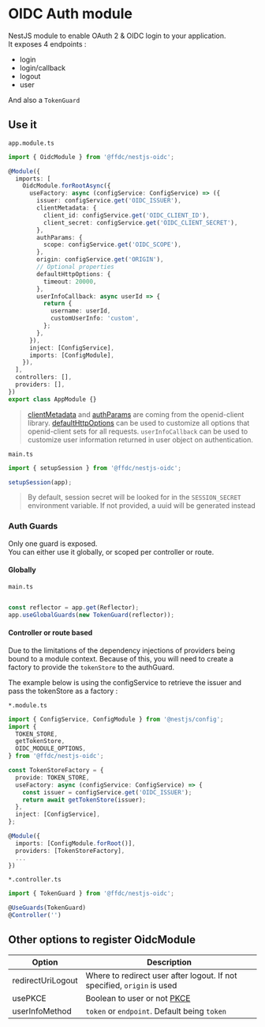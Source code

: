 # OIDC Auth module

NestJS module to enable OAuth 2 & OIDC login to your application.\
It exposes 4 endpoints :

- login
- login/callback
- logout
- user

And also a `TokenGuard`

## Use it

`app.module.ts`

```typescript
import { OidcModule } from '@ffdc/nestjs-oidc';

@Module({
  imports: [
    OidcModule.forRootAsync({
      useFactory: async (configService: ConfigService) => ({
        issuer: configService.get('OIDC_ISSUER'),
        clientMetadata: {
          client_id: configService.get('OIDC_CLIENT_ID'),
          client_secret: configService.get('OIDC_CLIENT_SECRET'),
        },
        authParams: {
          scope: configService.get('OIDC_SCOPE'),
        },
        origin: configService.get('ORIGIN'),
        // Optional properties
        defaultHttpOptions: {
          timeout: 20000,
        },
        userInfoCallback: async userId => {
          return {
            username: userId,
            customUserInfo: 'custom',
          };
        },
      }),
      inject: [ConfigService],
      imports: [ConfigModule],
    }),
  ],
  controllers: [],
  providers: [],
})
export class AppModule {}
```

> [clientMetadata](https://github.com/panva/node-openid-client/blob/master/docs/README.md#new-clientmetadata-jwks-options) and [authParams](https://github.com/panva/node-openid-client/blob/master/docs/README.md#clientauthorizationurlparameters) are coming from the openid-client library.
> [defaultHttpOptions](https://github.com/panva/node-openid-client/blob/master/docs/README.md#customizing-http-requests) can be used to customize all options that openid-client sets for all requests.
> `userInfoCallback` can be used to customize user information returned in user object on authentication.

`main.ts`

```typescript
import { setupSession } from '@ffdc/nestjs-oidc';

setupSession(app);
```

> By default, session secret will be looked for in the `SESSION_SECRET` environment variable. If not provided, a uuid will be generated instead

### Auth Guards

Only one guard is exposed. \
You can either use it globally, or scoped per controller or route.

#### Globally

`main.ts`

```typescript

const reflector = app.get(Reflector);
app.useGlobalGuards(new TokenGuard(reflector));
```

#### Controller or route based

Due to the limitations of the dependency injections of providers being bound to a module context.
Because of this, you will need to create a factory to provide the `tokenStore` to the authGuard.

The example below is using the configService to retrieve the issuer and pass the tokenStore as a factory :

`*.module.ts`

```typescript
import { ConfigService, ConfigModule } from '@nestjs/config';
import {
  TOKEN_STORE,
  getTokenStore,
  OIDC_MODULE_OPTIONS,
} from '@ffdc/nestjs-oidc';

const TokenStoreFactory = {
  provide: TOKEN_STORE,
  useFactory: async (configService: ConfigService) => {
    const issuer = configService.get('OIDC_ISSUER');
    return await getTokenStore(issuer);
  },
  inject: [ConfigService],
};

@Module({
  imports: [ConfigModule.forRoot()],
  providers: [TokenStoreFactory],
  ...
})
```

`*.controller.ts`

```typescript
import { TokenGuard } from '@ffdc/nestjs-oidc';

@UseGuards(TokenGuard)
@Controller('')
```

## Other options to register OidcModule

| Option            | Description                                                             |
| ----------------- | ----------------------------------------------------------------------- |
| redirectUriLogout | Where to redirect user after logout. If not specified, `origin` is used |
| usePKCE           | Boolean to user or not [PKCE](https://oauth.net/2/pkce/)                |
| userInfoMethod    | `token` or `endpoint`. Default being `token`                            |
